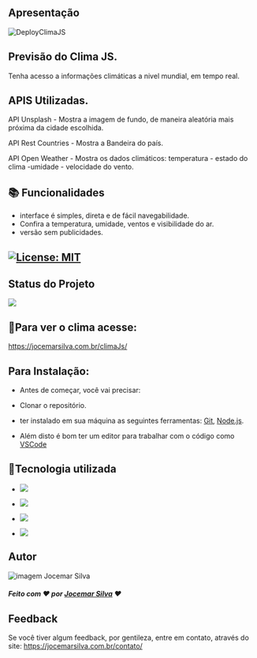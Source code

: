 ## Apresentação


![DeployClimaJS](https://user-images.githubusercontent.com/121300540/220417408-cd2a94e9-62af-4fd6-bcc8-4da9a543ba2a.gif)



##  Previsão do Clima JS.


 Tenha acesso a informações climáticas a nivel mundial, em tempo real.


## APIS Utilizadas.

API Unsplash - Mostra a imagem de fundo, de maneira aleatória mais próxima da cidade escolhida.

API Rest Countries - Mostra a Bandeira do país. 

API Open Weather - Mostra os dados climáticos:  temperatura - estado do clima -umidade -  velocidade do vento.


## 📚 Funcionalidades


- interface é simples, direta e de fácil navegabilidade.
- Confira a temperatura, umidade, ventos e visibilidade do ar.
- versão sem publicidades.

## [![License: MIT](https://img.shields.io/badge/License-MIT-greem.svg)](https://opensource.org/licenses/MIT)



## Status do Projeto
 ![](https://camo.githubusercontent.com/459f141bd5e24c179a0e2dd49691e290ed5c5d4b4cb97767daee7cfaf6e31121/687474703a2f2f696d672e736869656c64732e696f2f7374617469632f76313f6c6162656c3d535441545553266d6573736167653d434f4e434c5549444f26636f6c6f723d475245454e267374796c653d666f722d7468652d6261646765) 



## 🚀Para ver o clima acesse:

https://jocemarsilva.com.br/climaJs/




## Para Instalação:

* Antes de começar, você vai precisar:

* Clonar o repositório.
* ter instalado em sua máquina as seguintes ferramentas:
[Git](https://git-scm.com), [Node.js](https://nodejs.org/en/). 
* Além disto é bom ter um editor para trabalhar com o código como [VSCode](https://code.visualstudio.com/)


## 🔧Tecnologia utilizada
* ![](https://img.shields.io/badge/Visual_Studio_Code-0078D4?style=for-the-badge&logo=visual%20studio%20code&logoColor=white)
* ![](https://img.shields.io/badge/HTML5-E34F26?style=for-the-badge&logo=html5&logoColor=white) 
* ![](https://img.shields.io/badge/CSS3-1572B6?style=for-the-badge&logo=css3&logoColor=white) 
 
* ![](https://img.shields.io/badge/JavaScript-323330?style=for-the-badge&logo=javascript&logoColor=F7DF1E) 



## Autor

![imagem Jocemar Silva](https://jocemarsilva.com.br/wp-content/uploads/elementor/thumbs/059-pzemgxvl3opck1t4xrga9ldqsndfd5612bazlrj2jk.png)
##### Feito com ❤ por [Jocemar Silva](https://jocemarsilva.com.br/) ❤


## Feedback

Se você tiver algum feedback, por gentileza, entre em contato, através do site: https://jocemarsilva.com.br/contato/




